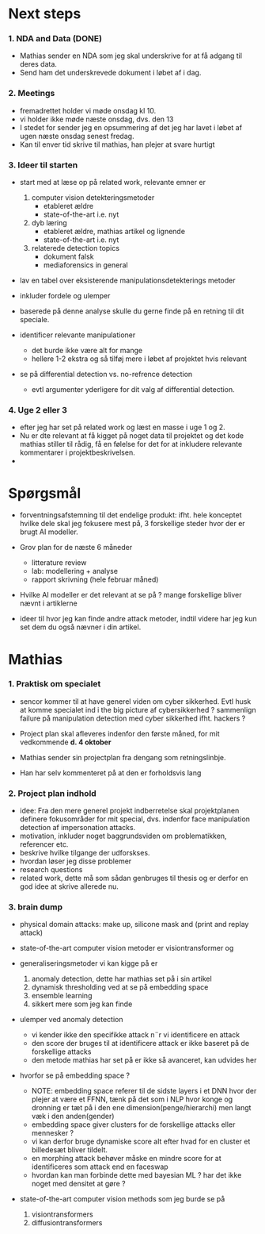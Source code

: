
# Next steps 

### 1. NDA and Data (DONE)
- Mathias sender en NDA som jeg skal underskrive for at få adgang til deres data. 
- Send ham det underskrevede dokument i løbet af i dag. 

### 2. Meetings
- fremadrettet holder vi møde onsdag kl 10. 
- vi holder ikke møde næste onsdag, dvs. den 13 
- I stedet for sender jeg en opsummering af det jeg har lavet i løbet af ugen næste onsdag senest fredag. 
- Kan til enver tid skrive til mathias, han plejer at svare hurtigt

### 3. Ideer til starten
- start med at læse op på related work, relevante emner er 
  1. computer vision detekteringsmetoder
     - etableret ældre 
     - state-of-the-art i.e. nyt 
  2. dyb læring
     - etableret ældre, mathias artikel og lignende 
     - state-of-the-art i.e. nyt 
  3. relaterede detection topics 
     - dokument falsk
     - mediaforensics in general 

-  lav en tabel over eksisterende manipulationsdetekterings metoder 
  - inkluder fordele og ulemper 
  - baserede på denne analyse skulle du gerne finde på en retning til dit speciale. 

- identificer relevante manipulationer
  - det burde ikke være alt for mange
  - hellere 1-2 ekstra og så tilføj mere i løbet af projektet hvis relevant 

- se på differential detection vs. no-refrence detection 
  - evtl argumenter yderligere for dit valg af differential detection. 

### 4. Uge 2 eller 3 
- efter jeg har set på related work og læst en masse i uge 1 og 2. 
- Nu er dte relevant at få kigget på noget data til projektet og det kode mathias stiller til rådig, få en følelse for det for at inkludere relevante kommentarer i projektbeskrivelsen. 
- 
# Spørgsmål

- forventningsafstemning til det endelige produkt: ifht. hele konceptet hvilke dele skal jeg fokusere mest på, 3 forskellige steder hvor der er brugt AI modeller. 

- Grov plan for de næste 6 måneder
  - litterature review 
  - lab: modellering + analyse
  - rapport skrivning (hele februar måned)

- Hvilke AI modeller er det relevant at se på ? mange forskellige bliver nævnt i artiklerne 

- ideer til hvor jeg kan finde andre attack metoder, indtil videre har jeg kun set dem du også nævner i din artikel. 

# Mathias 

### 1. Praktisk om specialet 
- sencor kommer til at have generel viden om cyber sikkerhed. Evtl husk at komme specialet ind i the big picture af cybersikkerhed ? sammenlign failure på manipulation detection med cyber sikkerhed ifht. hackers ? 

- Project plan skal afleveres indenfor den første måned, for mit vedkommende **d. 4 oktober** 
- Mathias sender sin projectplan fra dengang som retningslinbje. 
- Han har selv kommenteret på at den er forholdsvis lang

### 2. Project plan indhold
- idee: Fra den mere generel projekt indberretelse skal projektplanen definere fokusområder for mit special, dvs. indenfor face manipulation detection af impersonation attacks. 
- motivation, inkluder noget baggrundsviden om problematikken, referencer etc. 
- beskrive hvilke tilgange der udforskses. 
- hvordan løser jeg disse problemer 
- research questions 
- related work, dette må som sådan genbruges til thesis og er derfor en god idee at skrive allerede nu. 

### 3. brain dump 

- physical domain attacks: make up, silicone mask and (print and replay attack)

- state-of-the-art computer vision metoder er visiontransformer og 

- generaliseringsmetoder vi kan kigge på er
  1. anomaly detection, dette har mathias set på i sin artikel 
  2. dynamisk thresholding ved at se på embedding space
  3. ensemble learning
  4. sikkert mere som jeg kan finde 

- ulemper ved anomaly detection
  - vi kender ikke den specifikke attack n¨r vi identificere en attack
  - den score der bruges til at identificere attack er ikke baseret på de forskellige attacks 
  - den metode mathias har set på er ikke så avanceret, kan udvides her 

- hvorfor se på embedding space ? 
  - NOTE: embedding space referer til de sidste layers i et DNN hvor der plejer at være et FFNN, tænk på det som i NLP hvor konge og dronning er tæt på i den ene dimension(penge/hierarchi) men langt væk i den anden(gender)
  - embedding space giver clusters for de forskellige attacks eller mennesker ? 
  - vi kan derfor bruge dynamiske score alt efter hvad for en cluster et billedesæt bliver tildelt. 
  - en morphing attack behøver måske en mindre score for at identificeres som attack end en faceswap 
  - hvordan kan man forbinde dette med bayesian ML ? har det ikke noget med densitet at gøre ? 

- state-of-the-art computer vision methods som jeg burde se på 
  1. visiontransformers 
  2. diffusiontransformers 

